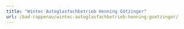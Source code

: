 ```yaml
---
title: "Wintec Autoglasfachbetrieb Henning Götzinger"
url: /bad-rappenau/wintec-autoglasfachbetrieb-henning-goetzinger/
---
```

